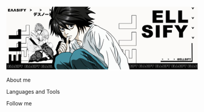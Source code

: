 ![Header](https://github.com/elliezxc/elliezxc/blob/main/assets/elli4ka%20copy.jpg)

About me

Languages and Tools

Follow me
